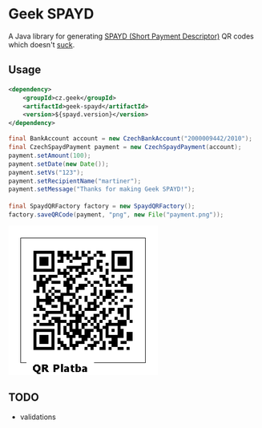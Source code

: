 # Geek SPAYD

A Java library for generating [SPAYD (Short Payment Descriptor)](http://qr-platba.cz/) QR codes
which doesn't [suck](https://github.com/spayd/spayd-java).

## Usage

```xml
<dependency>
	<groupId>cz.geek</groupId>
	<artifactId>geek-spayd</artifactId>
	<version>${spayd.version}</version>
</dependency>
```

```java
final BankAccount account = new CzechBankAccount("2000009442/2010");
final CzechSpaydPayment payment = new CzechSpaydPayment(account);
payment.setAmount(100);
payment.setDate(new Date());
payment.setVs("123");
payment.setRecipientName("martiner");
payment.setMessage("Thanks for making Geek SPAYD!");

final SpaydQRFactory factory = new SpaydQRFactory();
factory.saveQRCode(payment, "png", new File("payment.png"));
```
![QR Platba](payment.png)

## TODO

- validations